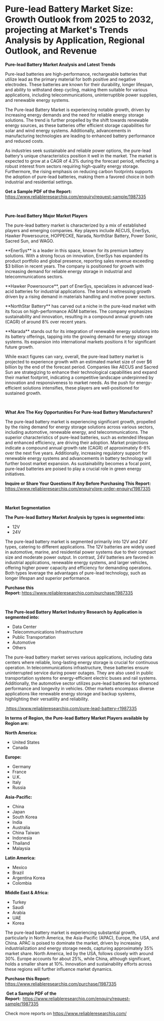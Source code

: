 <p><h1>Pure-lead Battery Market Size: Growth Outlook from 2025 to 2032, projecting at Market's Trends Analysis by Application, Regional Outlook, and Revenue</h1></p><p><strong>Pure-lead Battery Market Analysis and Latest Trends</strong></p>
<p><p>Pure-lead batteries are high-performance, rechargeable batteries that utilize lead as the primary material for both positive and negative electrodes. These batteries are known for their durability, longer lifespan, and ability to withstand deep cycling, making them suitable for various applications, including telecommunications, uninterruptible power supplies, and renewable energy systems.</p><p>The Pure-lead Battery Market is experiencing notable growth, driven by increasing energy demands and the need for reliable energy storage solutions. The trend is further propelled by the shift towards renewable energy sources, as these batteries offer efficient storage capabilities for solar and wind energy systems. Additionally, advancements in manufacturing technologies are leading to enhanced battery performance and reduced costs.</p><p>As industries seek sustainable and reliable power options, the pure-lead battery's unique characteristics position it well in the market. The market is expected to grow at a CAGR of 4.3% during the forecast period, reflecting a robust interest from sectors requiring high-quality energy storage. Furthermore, the rising emphasis on reducing carbon footprints supports the adoption of pure-lead batteries, making them a favored choice in both industrial and residential settings.</p></p>
<p><strong>Get a Sample PDF of the Report:&nbsp;</strong> <a href="https://www.reliableresearchiq.com/enquiry/request-sample/1987335?utm_campaign=2396&utm_medium=2&utm_source=Github&utm_content=ia&utm_term=14022025&utm_id=pure-lead-battery">https://www.reliableresearchiq.com/enquiry/request-sample/1987335</a></p>
<p>&nbsp;</p>
<p><strong>Pure-lead Battery Major Market Players</strong></p>
<p><p>The pure-lead battery market is characterized by a mix of established players and emerging companies. Key players include AECUS, EnerSys, Hawker Powersource, HOPPECKE, Narada, NorthStar Battery, Power Sonic, Sacred Sun, and WAGO. </p><p>**EnerSys** is a leader in this space, known for its premium battery solutions. With a strong focus on innovation, EnerSys has expanded its product portfolio and global presence, reporting sales revenue exceeding $3 billion in recent years. The company is positioned for growth with increasing demand for reliable energy storage in industrial and telecommunications sectors.</p><p>**Hawker Powersource**, part of EnerSys, specializes in advanced lead-acid batteries for industrial applications. The brand is witnessing growth driven by a rising demand in materials handling and motive power sectors. </p><p>**NorthStar Battery** has carved out a niche in the pure-lead market with its focus on high-performance AGM batteries. The company emphasizes sustainability and innovation, resulting in a compound annual growth rate (CAGR) of around 8% over recent years. </p><p>**Narada** stands out for its integration of renewable energy solutions into its battery offerings, tapping into the growing demand for energy storage systems. Its expansion into international markets positions it for significant future growth.</p><p>While exact figures can vary, overall, the pure-lead battery market is projected to experience growth with an estimated market size of over $6 billion by the end of the forecast period. Companies like AECUS and Sacred Sun are strategizing to enhance their technological capabilities and expand their market footprint, indicating a competitive landscape underpinned by innovation and responsiveness to market needs. As the push for energy-efficient solutions intensifies, these players are well-positioned for sustained growth.</p></p>
<p>&nbsp;</p>
<p><strong>What Are The Key Opportunities For Pure-lead Battery Manufacturers?</strong></p>
<p><p>The pure-lead battery market is experiencing significant growth, propelled by the rising demand for energy storage solutions across various sectors, including automotive, renewable energy, and telecommunications. The superior characteristics of pure-lead batteries, such as extended lifespan and enhanced efficiency, are driving their adoption. Market projections indicate a compound annual growth rate (CAGR) of approximately 6-8% over the next five years. Additionally, increasing regulatory support for renewable energy systems and advancements in battery technology will further boost market expansion. As sustainability becomes a focal point, pure-lead batteries are poised to play a crucial role in green energy initiatives.</p></p>
<p><strong>Inquire or Share Your Questions If Any Before Purchasing This Report:</strong> <a href="https://www.reliableresearchiq.com/enquiry/pre-order-enquiry/1987335?utm_campaign=2396&utm_medium=2&utm_source=Github&utm_content=ia&utm_term=14022025&utm_id=pure-lead-battery">https://www.reliableresearchiq.com/enquiry/pre-order-enquiry/1987335</a></p>
<p>&nbsp;</p>
<p><strong>Market Segmentation</strong></p>
<p><strong>The Pure-lead Battery Market Analysis by types is segmented into:</strong></p>
<p><ul><li>12V</li><li>24V</li></ul></p>
<p><p>The pure-lead battery market is segmented primarily into 12V and 24V types, catering to different applications. The 12V batteries are widely used in automotive, marine, and residential power systems due to their compact size and moderate power output. In contrast, 24V batteries are favored in industrial applications, renewable energy systems, and larger vehicles, offering higher power capacity and efficiency for demanding operations. Both types leverage the advantages of pure-lead technology, such as longer lifespan and superior performance.</p></p>
<p><strong>Purchase this Report:&nbsp;</strong><a href="https://www.reliableresearchiq.com/purchase/1987335?utm_campaign=2396&utm_medium=2&utm_source=Github&utm_content=ia&utm_term=14022025&utm_id=pure-lead-battery">https://www.reliableresearchiq.com/purchase/1987335</a></p>
<p>&nbsp;</p>
<p><strong>The Pure-lead Battery Market Industry Research by Application is segmented into:</strong></p>
<p><ul><li>Data Center</li><li>Telecommunications Infrastructure</li><li>Public Transportation</li><li>Automotive</li><li>Others</li></ul></p>
<p><p>The pure-lead battery market serves various applications, including data centers where reliable, long-lasting energy storage is crucial for continuous operation. In telecommunications infrastructure, these batteries ensure uninterrupted service during power outages. They are also used in public transportation systems for energy-efficient electric buses and rail systems. Additionally, the automotive sector utilizes pure-lead batteries for enhanced performance and longevity in vehicles. Other markets encompass diverse applications like renewable energy storage and backup systems, highlighting their versatility and reliability.</p></p>
<p><a href="https://www.reliableresearchiq.com/pure-lead-battery-r1987335?utm_campaign=2396&utm_medium=2&utm_source=Github&utm_content=ia&utm_term=14022025&utm_id=pure-lead-battery">&nbsp;https://www.reliableresearchiq.com/pure-lead-battery-r1987335</a></p>
<p><strong>In terms of Region, the Pure-lead Battery Market Players available by Region are:</strong></p>
<p>
    <p> <strong> North America: </strong>
        <ul>
            <li>United States</li>
            <li>Canada</li>
        </ul>
        </p> 
    <p> <strong> Europe: </strong>
        <ul>
            <li>Germany</li>
            <li>France</li>
            <li>U.K.</li>
            <li>Italy</li>
            <li>Russia</li>
        </ul>
        </p> 
    <p> <strong> Asia-Pacific: </strong>
        <ul>
            <li>China</li>
            <li>Japan</li>
            <li>South Korea</li>
            <li>India</li>
            <li>Australia</li>
            <li>China Taiwan</li>
            <li>Indonesia</li>
            <li>Thailand</li>
            <li>Malaysia</li>
        </ul>
        </p> 
    <p> <strong> Latin America: </strong>
        <ul>
            <li>Mexico</li>
            <li>Brazil</li>
            <li>Argentina Korea</li>
            <li>Colombia</li>
        </ul>
        </p> 
    <p> <strong> Middle East & Africa: </strong>
        <ul>
            <li>Turkey</li>
            <li>Saudi</li>
            <li>Arabia</li>
            <li>UAE</li>
            <li>Korea</li>
        </ul>
    </p>
    </p>
<p><p>The pure-lead battery market is experiencing substantial growth, particularly in North America, the Asia-Pacific (APAC), Europe, the USA, and China. APAC is poised to dominate the market, driven by increasing industrialization and energy storage needs, capturing approximately 35% market share. North America, led by the USA, follows closely with around 30%. Europe accounts for about 25%, while China, although significant, holds a smaller share at 10%. Innovation and sustainability efforts across these regions will further influence market dynamics.</p></p>
<p><strong>Purchase this Report: </strong><a href="https://www.reliableresearchiq.com/purchase/1987335?utm_campaign=2396&utm_medium=2&utm_source=Github&utm_content=ia&utm_term=14022025&utm_id=pure-lead-battery">https://www.reliableresearchiq.com/purchase/1987335</a></p>
<p>&nbsp;<strong>Get a Sample PDF of the Report:&nbsp;&nbsp;</strong><a href="https://www.reliableresearchiq.com/enquiry/request-sample/1987335?utm_campaign=2396&utm_medium=2&utm_source=Github&utm_content=ia&utm_term=14022025&utm_id=pure-lead-battery">https://www.reliableresearchiq.com/enquiry/request-sample/1987335</a></p>
<p><strong></strong></p>
<p>Check more reports on <a href="https://www.reliableresearchiq.com/?utm_campaign=2396&utm_medium=2&utm_source=Github&utm_content=ia&utm_term=14022025&utm_id=pure-lead-battery">https://www.reliableresearchiq.com/</a></p>